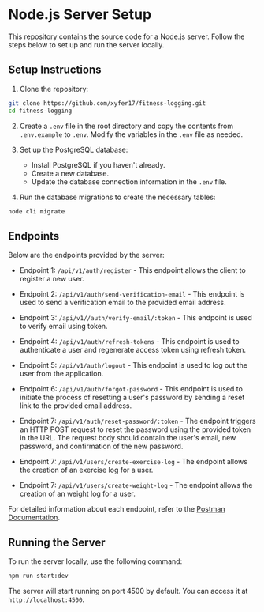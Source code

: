 # Node.js Server Setup

This repository contains the source code for a Node.js server. Follow the steps below to set up and run the server locally.

## Setup Instructions

1. Clone the repository:

```bash
git clone https://github.com/xyfer17/fitness-logging.git
cd fitness-logging
```

2. Create a `.env` file in the root directory and copy the contents from `.env.example` to `.env`. Modify the variables in the `.env` file as needed.

3. Set up the PostgreSQL database:

   - Install PostgreSQL if you haven't already.
   - Create a new database.
   - Update the database connection information in the `.env` file.

4. Run the database migrations to create the necessary tables:

```bash
node cli migrate
```

## Endpoints

Below are the endpoints provided by the server:

- Endpoint 1: `/api/v1/auth/register` - This endpoint allows the client to register a new user.

- Endpoint 2: `/api/v1/auth/send-verification-email` - This endpoint is used to send a verification email to the provided email address.

- Endpoint 3: `/api/v1//auth/verify-email/:token` - This endpoint is used to verify email using token.

- Endpoint 4: `/api/v1/auth/refresh-tokens` - This endpoint is used to authenticate a user and regenerate access token using refresh token.

- Endpoint 5: `/api/v1/auth/logout` - This endpoint is used to log out the user from the application.

- Endpoint 6: `/api/v1/auth/forgot-password` - This endpoint is used to initiate the process of resetting a user's password by sending a reset link to the provided email address.

- Endpoint 7: `/api/v1/auth/reset-password/:token` - The endpoint triggers an HTTP POST request to reset the password using the provided token in the URL. The request body should contain the user's email, new password, and confirmation of the new password.

- Endpoint 7: `/api/v1/users/create-exercise-log` - The endpoint allows the creation of an exercise log for a user.

- Endpoint 7: `/api/v1/users/create-weight-log` - The endpoint allows the creation of an weight log for a user.

For detailed information about each endpoint, refer to the [Postman Documentation](https://documenter.getpostman.com/view/28605013/2sA3JNaLLg).

## Running the Server

To run the server locally, use the following command:

```bash
npm run start:dev
```

The server will start running on port 4500 by default. You can access it at `http://localhost:4500`.
